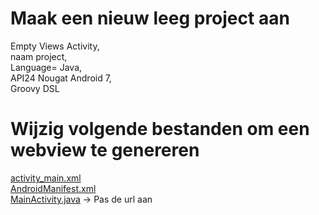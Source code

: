 # Maak een nieuw leeg project aan 
Empty Views Activity,<br>
naam project,<br>
Language= Java,<br>
API24 Nougat Android 7,  <br>
Groovy DSL

# Wijzig volgende bestanden om een webview te genereren
<a href='https://github.com/lupotec/WV/blob/main/activity_main.xml'>activity_main.xml</a><br>
<a href='https://github.com/lupotec/WV/blob/main/AndroidManifest.xml'>AndroidManifest.xml</a><br>
<a href='https://github.com/lupotec/WV/blob/main/MainActivity.java'>MainActivity.java</a> -> Pas de url aan

